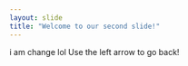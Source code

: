 ```yaml
---
layout: slide
title: "Welcome to our second slide!"
---
```

i am change lol
Use the left arrow to go back!
